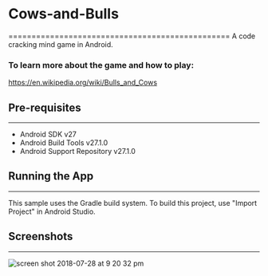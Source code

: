 # Cows-and-Bulls
================================================
A code cracking mind game in Android.

### To learn more about the game and how to play:
https://en.wikipedia.org/wiki/Bulls_and_Cows


## Pre-requisites
--------------

- Android SDK v27
- Android Build Tools v27.1.0
- Android Support Repository v27.1.0

## Running the App
---------------

This sample uses the Gradle build system. To build this project, use "Import Project" in Android Studio.

## Screenshots
---------------


![screen shot 2018-07-28 at 9 20 32 pm](https://user-images.githubusercontent.com/21357853/43358287-a97409aa-92ac-11e8-908f-5e94d0808b3a.png)



